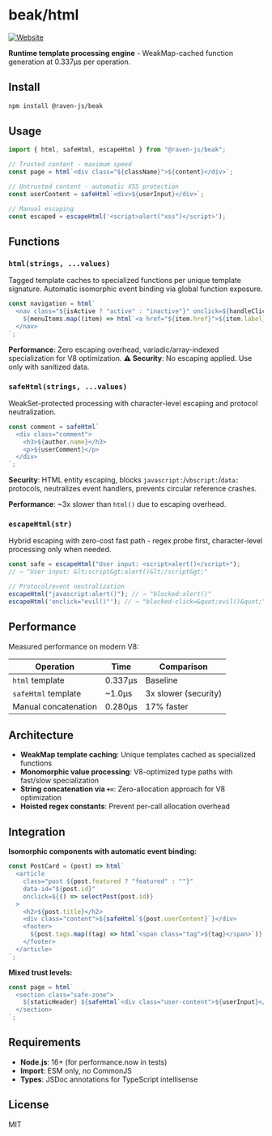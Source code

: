 # beak/html

[![Website](https://img.shields.io/badge/ravenjs.dev-000000?style=flat&logo=firefox&logoColor=white)](https://ravenjs.dev)

**Runtime template processing engine** - WeakMap-cached function generation at 0.337μs per operation.

## Install

```bash
npm install @raven-js/beak
```

## Usage

```js
import { html, safeHtml, escapeHtml } from "@raven-js/beak";

// Trusted content - maximum speed
const page = html`<div class="${className}">${content}</div>`;

// Untrusted content - automatic XSS protection
const userContent = safeHtml`<div>${userInput}</div>`;

// Manual escaping
const escaped = escapeHtml('<script>alert("xss")</script>');
```

## Functions

### `html(strings, ...values)`

Tagged template caches to specialized functions per unique template signature. Automatic isomorphic event binding via global function exposure.

```js
const navigation = html`
  <nav class="${isActive ? "active" : "inactive"}" onclick=${handleClick}>
    ${menuItems.map((item) => html`<a href="${item.href}">${item.label}</a>`)}
  </nav>
`;
```

**Performance**: Zero escaping overhead, variadic/array-indexed specialization for V8 optimization.
**⚠️ Security**: No escaping applied. Use only with sanitized data.

### `safeHtml(strings, ...values)`

WeakSet-protected processing with character-level escaping and protocol neutralization.

```js
const comment = safeHtml`
  <div class="comment">
    <h3>${author.name}</h3>
    <p>${userComment}</p>
  </div>
`;
```

**Security**: HTML entity escaping, blocks `javascript:`/`vbscript:`/`data:` protocols, neutralizes event handlers, prevents circular reference crashes.

**Performance**: ~3x slower than `html()` due to escaping overhead.

### `escapeHtml(str)`

Hybrid escaping with zero-cost fast path - regex probe first, character-level processing only when needed.

```js
const safe = escapeHtml("User input: <script>alert()</script>");
// → "User input: &lt;script&gt;alert()&lt;/script&gt;"

// Protocol/event neutralization
escapeHtml("javascript:alert()"); // → "blocked:alert()"
escapeHtml('onclick="evil()"'); // → "blocked-click=&quot;evil()&quot;"
```

## Performance

Measured performance on modern V8:

| Operation            | Time    | Comparison           |
| -------------------- | ------- | -------------------- |
| `html` template      | 0.337μs | Baseline             |
| `safeHtml` template  | ~1.0μs  | 3x slower (security) |
| Manual concatenation | 0.280μs | 17% faster           |

## Architecture

- **WeakMap template caching**: Unique templates cached as specialized functions
- **Monomorphic value processing**: V8-optimized type paths with fast/slow specialization
- **String concatenation via `+=`**: Zero-allocation approach for V8 optimization
- **Hoisted regex constants**: Prevent per-call allocation overhead

## Integration

**Isomorphic components with automatic event binding:**

```js
const PostCard = (post) => html`
  <article
    class="post ${post.featured ? "featured" : ""}"
    data-id="${post.id}"
    onclick=${() => selectPost(post.id)}
  >
    <h2>${post.title}</h2>
    <div class="content">${safeHtml`${post.userContent}`}</div>
    <footer>
      ${post.tags.map((tag) => html`<span class="tag">${tag}</span>`)}
    </footer>
  </article>
`;
```

**Mixed trust levels:**

```js
const page = html`
  <section class="safe-zone">
    ${staticHeader} ${safeHtml`<div class="user-content">${userInput}</div>`}
  </section>
`;
```

## Requirements

- **Node.js**: 16+ (for performance.now in tests)
- **Import**: ESM only, no CommonJS
- **Types**: JSDoc annotations for TypeScript intellisense

## License

MIT
